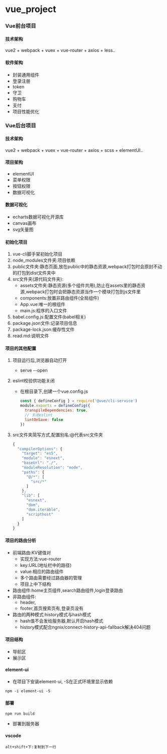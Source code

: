 # vue_project

### Vue前台项目

#### 技术架构

vue2 + webpack + vuex + vue-router + axios + less..

#### 软件架构

- 封装通用组件
- 登录注册
- token
- 守卫
- 购物车
- 支付
- 项目性能优化

### Vue后台项目

#### 技术架构

vue2 + webpack + vuex + vue-router + axios + scss + elementUI..

#### 项目架构

- elementUI
- 菜单权限
- 按钮权限
- 数据可视化

#### 数据可视化

- echarts数据可视化开源库
- canvas画布
- svg矢量图

#### 初始化项目

1. vue-cli脚手架初始化项目
1. node_modules文件夹:项目依赖 
1. public文件夹:静态页面,放在public中的静态资源,webpack打包时会原封不动的打包到dist文件夹中
4. src文件夹(源代码文件夹):
   - assets文件夹:静态资源(多个组件共用),防止在assets里的静态资源,webpack打包时会把静态资源当作一个模块打包到js文件里
   - components:放置非路由组件(全局组件)
   - App.vue:唯一的根组件
   - main.js:程序的入口文件
5. babel.config.js:配置文件(babel相关)
6. package.json文件:记录项目信息
7. package-lock.json:缓存性文件
8. read.md:说明文件

#### 项目的其他配置

1. 项目运行后,浏览器自动打开

   - serve --open

2. eslint校验供功能关闭

   - 在根目录下,创建一个vue.config.js

     ```js
     const { defineConfig } = require('@vue/cli-service')
     module.exports = defineConfig({
       transpileDependencies: true,
       // 关闭eslint
       lintOnSave: false
     })
     ```

3. src文件夹简写方式,配置别名:@代表src文件夹

   ```js
   {
     "compilerOptions": {
       "target": "es5",
       "module": "esnext",
       "baseUrl": "./",
       "moduleResolution": "node",
       "paths": {
         "@/*": [
           "src/*"
         ]
       },
       "lib": [
         "esnext",
         "dom",
         "dom.iterable",
         "scripthost"
       ]
     }
   }
   ```

#### 项目的路由分析

- 前端路由:KV键值对
  - 实现方法:vue-router
  - key:URL(地址栏中的路径)
  - value:相应的路由组件
  - 多个路由需要经过路由器的管理
  - 项目上中下结构
- 路由组件:home主页组件,search路由组件,login登录路由
- 非路由组件:
  - header,
  - footer,首页搜索页有,登录页没有
- 路由的两种模式:history模式与hash模式
  - hash值不会发给服务器,默认开启hash模式
  - history模式配合ngnix/connect-history-api-fallback解决404问题


#### 项目结构

- 导航区
- 展示区

#### element-ui

- 在项目下安装element-ui, -S在正式环境里显示依赖

```shell
npm -i element-ui -S
```



#### 部署

```shell
npm run build
```

- 部署到服务器

#### vscode

```
alt+shift+下:复制到下一行
```


